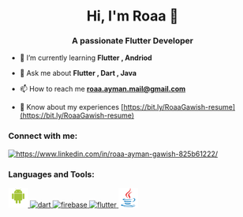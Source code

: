 <h1 align="center">Hi, I'm Roaa 👋 </h1>
<h3 align="center">A passionate Flutter Developer</h3>

- 🌱 I’m currently learning **Flutter , Andriod**

- 💬 Ask me about **Flutter , Dart , Java**

- 📫 How to reach me **roaa.ayman.mail@gmail.com**

- 📄 Know about my experiences [https://bit.ly/RoaaGawish-resume](https://bit.ly/RoaaGawish-resume)

<h3 align="left">Connect with me:</h3>
<p align="left">
<a href="https://linkedin.com/in/https://www.linkedin.com/in/roaa-ayman-gawish-825b61222/" target="blank"><img align="center" src="https://raw.githubusercontent.com/rahuldkjain/github-profile-readme-generator/master/src/images/icons/Social/linked-in-alt.svg" alt="https://www.linkedin.com/in/roaa-ayman-gawish-825b61222/" height="30" width="40" /></a>
</p>

<h3 align="left">Languages and Tools:</h3>
<p align="left"> <a href="https://developer.android.com" target="_blank" rel="noreferrer"> <img src="https://raw.githubusercontent.com/devicons/devicon/master/icons/android/android-original-wordmark.svg" alt="android" width="40" height="40"/> </a> <a href="https://dart.dev" target="_blank" rel="noreferrer"> <img src="https://www.vectorlogo.zone/logos/dartlang/dartlang-icon.svg" alt="dart" width="40" height="40"/> </a> <a href="https://firebase.google.com/" target="_blank" rel="noreferrer"> <img src="https://www.vectorlogo.zone/logos/firebase/firebase-icon.svg" alt="firebase" width="40" height="40"/> </a> <a href="https://flutter.dev" target="_blank" rel="noreferrer"> <img src="https://www.vectorlogo.zone/logos/flutterio/flutterio-icon.svg" alt="flutter" width="40" height="40"/> </a> <a href="https://www.java.com" target="_blank" rel="noreferrer"> <img src="https://raw.githubusercontent.com/devicons/devicon/master/icons/java/java-original.svg" alt="java" width="40" height="40"/> </a> </p>
